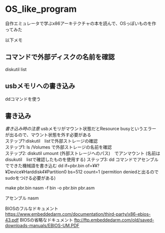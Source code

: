 # OS_like_program
自作エミュレータで学ぶx86アーキテクチャの本を読んで、OSっぽいものを作ってみた


以下メモ

## コマンドで外部ディスクの名前を確認  
diskutil list

## usbメモリへの書き込み  
ddコマンドを使う

## 書き込み
*書き込み時の注意*
usbメモリがマウント状態だとResource busyというエラーが出るので、マウント状態を外す必要がある  
ステップ?:diskutil　listで外部ストレージの確認  
ステップ1: ls /Volumes で外部ストレージの名前を確認  
ステップ2: diskutil umount (外部ストレージへのパス)　でアンマウント (名前はdisukutil　listで確認したものを使用する)
ステップ3:  dd コマンドでアセンブルでできた機械語を書き込む
	dd if=pbr.bin of=¥¥?¥Device¥Harddisk4¥Partition0 bs=512 count=1 (permition deniedと出るので　sudoをつける必要がある)

make pbr.bin
nasm -f bin -o pbr.bin pbr.asm

アセンブル
nasm

BIOSのフルなドキュメント
https://www.embeddedarm.com/documentation/third-party/x86-ebios-43.pdf
BIOSの省略なドキュメント
ftp://ftp.embeddedarm.com/old/saved-downloads-manuals/EBIOS-UM.PDF
